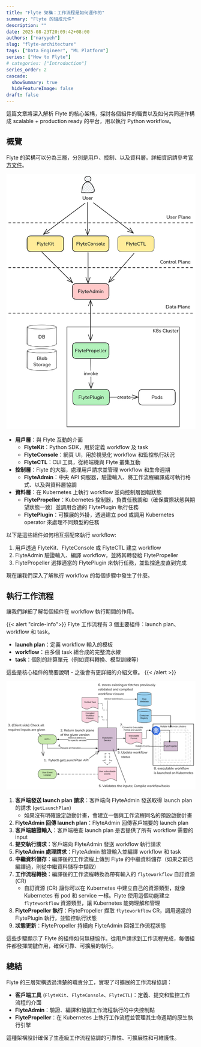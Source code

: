 ```yaml
---
title: "Flyte 架構：工作流程是如何運作的"
summary: "Flyte 的組成元件"
description: ""
date: 2025-08-23T20:09:42+08:00
authors: ["naryyeh"]
slug: "flyte-architecture"
tags: ["Data Engineer", "ML Platform"]
series: ["How to Flyte"]
# categories: ["Introduction"]
series_order: 2
cascade:
  showSummary: true
  hideFeatureImage: false
draft: false
---
```


這篇文章將深入解析 Flyte 的核心架構，探討各個組件的職責以及如何共同運作構成 scalable +
production ready 的平台，用以執行 Python workflow。

## 概覽

Flyte 的架構可以分為三層，分別是用戶、控制、以及資料層。詳細資訊請參考[官方文件](https://www.union.ai/docs/v1/flyte/architecture/component-architecture/)。

![flyte-architecture-overview-simple](img/flyte-architecture-overview-simple.png "簡化的 Flyte 架構")


- **用戶層**：與 Flyte 互動的介面
    - **FlyteKit**：Python SDK，用於定義 workflow 及 task
    - **FlyteConsole**：網頁 UI，用於視覺化 workflow 和監控執行狀況
    - **FlyteCTL**：CLI 工具，從終端機與 Flyte 叢集互動
- **控制層**：Flyte 的大腦，處理用戶請求並管理 workflow 和生命週期
    - **FlyteAdmin**：中央 API 伺服器，驗證輸入、將工作流程編譯成可執行格式、以及與資料層協調
- **資料層**：在 Kubernetes 上執行 workflow 並向控制層回報狀態
    - **FlytePropeller**：Kubernetes 控制器，負責任務調和（確保實際狀態與期望狀態一致）並調用合適的 FlytePlugin 執行任務
    - **FlytePlugin**：可擴展的外掛，透過建立 pod 或調用 Kubernetes operator 來處理不同類型的任務


以下是這些組件如何相互搭配來執行 workflow:
1. 用戶透過 FlyteKit、FlyteConsole 或 FlyteCTL 建立 workflow
2. FlyteAdmin 驗證輸入、編譯 workflow，並將其轉發給 FlytePropeller
3. FlytePropeller 選擇適當的 FlytePlugin 來執行任務，並監控進度直到完成

現在讓我們深入了解執行 workflow 的每個步驟中發生了什麼。

## 執行工作流程

讓我們詳細了解每個組件在 workflow 執行期間的作用。

{{< alert "circle-info">}}
Flyte 工作流程有 3 個主要組件：launch plan、workflow 和 task。
- **launch plan**：定義 workflow 輸入的模板
- **workflow**：由多個 task 組合成的完整流水線
- **task**：個別的計算單元（例如資料轉換、模型訓練等）

這些是核心組件的簡要說明 - 之後會有更詳細的介紹文章。
{{< /alert >}}

![register-execute-workflow](img/register-execute-workflow.png "註冊並執行 workflow")

1. **客戶端發送 launch plan 請求**：客戶端向 FlyteAdmin 發送取得 launch plan 的請求 (`getLaunchPlan`)
    - 如果沒有明確設定啟動計畫，會建立一個與工作流程同名的預設啟動計畫
2. **FlyteAdmin 回傳 launch plan**：FlyteAdmin 回傳客戶端要的 launch plan
3. **客戶端驗證輸入**：客戶端檢查 launch plan 是否提供了所有 workflow 需要的 input
4. **提交執行請求**：客戶端向 FlyteAdmin 發送 workflow 執行請求
5. **FlyteAdmin 處理請求**：FlyteAdmin 驗證輸入並編譯 workflow 和 task
6. **中繼資料儲存**：編譯後的工作流程上傳到 Flyte 的中繼資料儲存（如果之前已編譯過，則從中繼資料儲存中擷取）
7. **工作流程轉換**：編譯後的工作流程轉換為帶有輸入的 `flyteworkflow` 自訂資源 (CR)
    - 自訂資源 (CR) 讓你可以在 Kubernetes 中建立自己的資源類型，就像 Kubernetes 有 pod 和 service 一樣。Flyte 使用這個功能建立 `flyteworkflow` 資源類型，讓 Kubernetes 能夠理解和管理
8. **FlytePropeller 執行**：FlytePropeller 擷取 `flyteworkflow` CR，調用適當的 FlytePlugin 執行，並監控執行狀態
9. **狀態更新**：FlytePropeller 持續向 FlyteAdmin 回報工作流程狀態

這些步驟顯示了 Flyte 的組件如何無縫協作。從用戶請求到工作流程完成，每個組件都發揮關鍵作用，確保可靠、可擴展的執行。


## 總結

Flyte 的三層架構透過清楚的職責分工，實現了可擴展的工作流程協調：

- **客戶端工具** (`FlyteKit`、`FlyteConsole`、`FlyteCTL`)：定義、提交和監控工作流程的介面
- **FlyteAdmin**：驗證、編譯和協調工作流程執行的中央控制點
- **FlytePropeller**：在 Kubernetes 上執行工作流程並管理其生命週期的原生執行引擎

這種架構設計確保了生產級工作流程協調的可靠性、可擴展性和可維護性。
